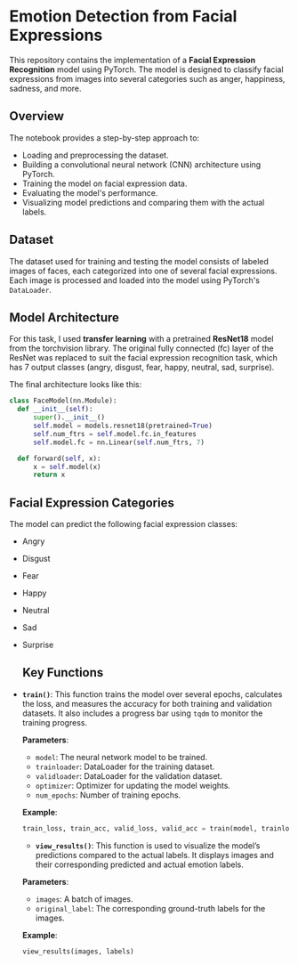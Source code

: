 # Emotion Detection from Facial Expressions

This repository contains the implementation of a **Facial Expression Recognition** model using PyTorch. The model is designed to classify facial expressions from images into several categories such as anger, happiness, sadness, and more.

## Overview

The notebook provides a step-by-step approach to:
- Loading and preprocessing the dataset.
- Building a convolutional neural network (CNN) architecture using PyTorch.
- Training the model on facial expression data.
- Evaluating the model's performance.
- Visualizing model predictions and comparing them with the actual labels.

## Dataset

The dataset used for training and testing the model consists of labeled images of faces, each categorized into one of several facial expressions. Each image is processed and loaded into the model using PyTorch's `DataLoader`.

## Model Architecture

For this task, I used **transfer learning** with a pretrained **ResNet18** model from the torchvision library. The original fully connected (fc) layer of the ResNet was replaced to suit the facial expression recognition task, which has 7 output classes (angry, disgust, fear, happy, neutral, sad, surprise).

The final architecture looks like this:

```python
class FaceModel(nn.Module):
  def __init__(self):
      super().__init__()
      self.model = models.resnet18(pretrained=True)
      self.num_ftrs = self.model.fc.in_features
      self.model.fc = nn.Linear(self.num_ftrs, 7)

  def forward(self, x):
      x = self.model(x)
      return x
```

## Facial Expression Categories
The model can predict the following facial expression classes:
- Angry
- Disgust
- Fear
- Happy
- Neutral
- Sad
- Surprise

  ## Key Functions

- **`train()`**: 
  This function trains the model over several epochs, calculates the loss, and measures the accuracy for both training and validation datasets. It also includes a progress bar using `tqdm` to monitor the training progress.

  **Parameters**:
  - `model`: The neural network model to be trained.
  - `trainloader`: DataLoader for the training dataset.
  - `validloader`: DataLoader for the validation dataset.
  - `optimizer`: Optimizer for updating the model weights.
  - `num_epochs`: Number of training epochs.

  **Example**:
  ```python
  train_loss, train_acc, valid_loss, valid_acc = train(model, trainloader, validloader, optimizer, num_epochs=20)'
  ```

  - **`view_results()`**: 
  This function is used to visualize the model’s predictions compared to the actual labels. It displays images and their corresponding predicted and actual emotion labels.

  **Parameters**:
  - `images`: A batch of images.
  - `original_label`: The corresponding ground-truth labels for the images.

  **Example**:
  ```python
  view_results(images, labels)
  ```
  
  
